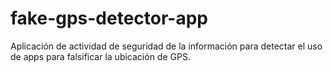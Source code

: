 # fake-gps-detector-app
Aplicación de actividad de seguridad de la información para detectar el uso de apps para falsificar la ubicación de GPS.
